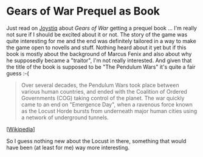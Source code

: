 # Gears of War Prequel as Book

Just read on [Joystiq](http://www.joystiq.com/2008/01/02/gears-of-war-the-pendulum-wars-the-prequel-book-treatment/) about *Gears of War* getting a prequel book ... I'm 
really not sure if I should be excited about it or not. The story of the game
was quite interesting for me and the end was definitely tailored in a way
to make the game open to novells and stuff. Nothing heard about it yet but
if this book is mostly about the background of Marcus Fenix and also about
why he supposedly became a "traitor", I'm not really interested. And given
that the title of the book is supposed to be "The Pendulum Wars" it's 
quite a fair guess :-(

> Over several decades, the Pendulum Wars took place between various human countries, and ended with the Coalition of Ordered Governments (COG) taking control of the planet. The war quickly came to an end on "Emergence Day", when a ravenous force known as the Locust Horde bursts from underneath major human cities using a network of underground tunnels.

[[Wikipedia](http://en.wikipedia.org/wiki/Gears_of_War#Setting)]

So I guess nothing new about the Locust in there, something that would have
been (at least for me) way more interesting.